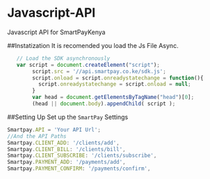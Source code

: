 # Javascript-API
Javascript API for SmartPayKenya

##Instatization
It is recomended you load the Js File Async.

```javascript
   // Load the SDK asynchronously
   var script = document.createElement("script");  
        script.src = '//api.smartpay.co.ke/sdk.js';  
        script.onload = script.onreadystatechange = function(){  
          script.onreadystatechange = script.onload = null;  
        }  
        var head = document.getElementsByTagName("head")[0];  
        (head || document.body).appendChild( script ); 
```
##Setting Up
Set up the `SmartPay` Settings

```javascript
Smartpay.API = 'Your API Url';
//And the API Paths
Smartpay.CLIENT_ADD: '/clients/add',
Smartpay.CLIENT_BILL: '/clients/bill',
Smartpay.CLIENT_SUBSCRIBE: '/clients/subscribe',
Smartpay.PAYMENT_ADD: '/payments/add',
Smartpay.PAYMENT_CONFIRM: '/payments/confirm',
```

